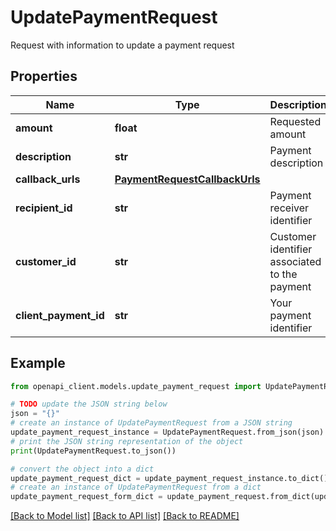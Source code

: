 # UpdatePaymentRequest

Request with information to update a payment request

## Properties

Name | Type | Description | Notes
------------ | ------------- | ------------- | -------------
**amount** | **float** | Requested amount | [optional] 
**description** | **str** | Payment description | [optional] 
**callback_urls** | [**PaymentRequestCallbackUrls**](PaymentRequestCallbackUrls.md) |  | [optional] 
**recipient_id** | **str** | Payment receiver identifier | [optional] 
**customer_id** | **str** | Customer identifier associated to the payment | [optional] 
**client_payment_id** | **str** | Your payment identifier | [optional] 

## Example

```python
from openapi_client.models.update_payment_request import UpdatePaymentRequest

# TODO update the JSON string below
json = "{}"
# create an instance of UpdatePaymentRequest from a JSON string
update_payment_request_instance = UpdatePaymentRequest.from_json(json)
# print the JSON string representation of the object
print(UpdatePaymentRequest.to_json())

# convert the object into a dict
update_payment_request_dict = update_payment_request_instance.to_dict()
# create an instance of UpdatePaymentRequest from a dict
update_payment_request_form_dict = update_payment_request.from_dict(update_payment_request_dict)
```
[[Back to Model list]](../README.md#documentation-for-models) [[Back to API list]](../README.md#documentation-for-api-endpoints) [[Back to README]](../README.md)


